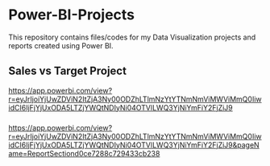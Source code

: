 # Power-BI-Projects
This repository contains files/codes for my Data Visualization projects and reports created using Power BI.
## Sales vs Target Project
https://app.powerbi.com/view?r=eyJrIjoiYjUwZDViN2ItZjA3Ny00ODZhLTlmNzYtYTNmNmViMWViMmQ0IiwidCI6IjFjYjUxODA5LTZjYWQtNDIyNi04OTVlLWQ3YjNiYmFiY2FjZiJ9
###
https://app.powerbi.com/view?r=eyJrIjoiYjUwZDViN2ItZjA3Ny00ODZhLTlmNzYtYTNmNmViMWViMmQ0IiwidCI6IjFjYjUxODA5LTZjYWQtNDIyNi04OTVlLWQ3YjNiYmFiY2FjZiJ9&pageName=ReportSectiond0ce7288c729433cb238
